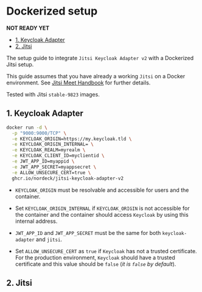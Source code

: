 # Dockerized setup

**NOT READY YET**

- [1. Keycloak Adapter](#1-keycloak-adapter)
- [2. Jitsi](#2-jitsi)

The setup guide to integrate `Jitsi Keycloak Adapter v2` with a Dockerized Jitsi
setup.

This guide assumes that you have already a working `Jitsi` on a Docker
environment. See
[Jitsi Meet Handbook](https://jitsi.github.io/handbook/docs/devops-guide/devops-guide-docker/)
for further details.

Tested with Jitsi `stable-9823` images.

## 1. Keycloak Adapter

```bash
docker run -d \
  -p "9000:9000/TCP" \
  -e KEYCLOAK_ORIGIN=https://my.keycloak.tld \
  -e KEYCLOAK_ORIGIN_INTERNAL= \
  -e KEYCLOAK_REALM=myrealm \
  -e KEYCLOAK_CLIENT_ID=myclientid \
  -e JWT_APP_ID=myappid \
  -e JWT_APP_SECRET=myappsecret \
  -e ALLOW_UNSECURE_CERT=true \
  ghcr.io/nordeck/jitsi-keycloak-adapter-v2
```

- `KEYCLOAK_ORIGIN` must be resolvable and accessible for users and the
  container.

- Set `KEYCLOAK_ORIGIN_INTERNAL` if `KEYCLOAK_ORIGIN` is not accessible for the
  container and the container should access `Keycloak` by using this internal
  address.

- `JWT_APP_ID` and `JWT_APP_SECRET` must be the same for both `keycloak-adapter`
  and `jitsi`.

- Set `ALLOW_UNSECURE_CERT` as `true` if `Keycloak` has not a trusted
  certificate. For the production environment, `Keycloak` should have a trusted
  certificate and this value should be `false` (_it is `false` by default_).

## 2. Jitsi

